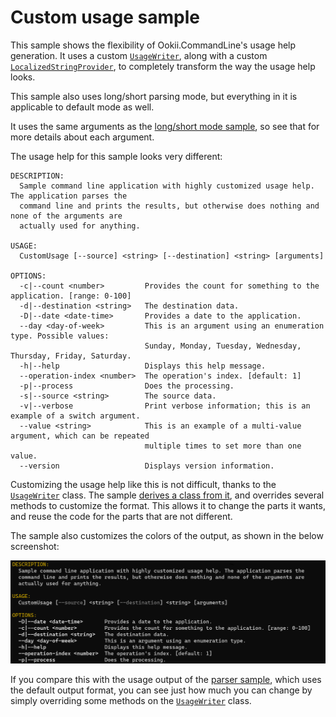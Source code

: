 # Custom usage sample

This sample shows the flexibility of Ookii.CommandLine's usage help generation. It uses a custom
[`UsageWriter`][], along with a custom [`LocalizedStringProvider`][], to completely transform the way
the usage help looks.

This sample also uses long/short parsing mode, but everything in it is applicable to default mode as
well.

It uses the same arguments as the [long/short mode sample](../LongShort), so see that for more
details about each argument.

The usage help for this sample looks very different:

```text
DESCRIPTION:
  Sample command line application with highly customized usage help. The application parses the
  command line and prints the results, but otherwise does nothing and none of the arguments are
  actually used for anything.

USAGE:
  CustomUsage [--source] <string> [--destination] <string> [arguments]

OPTIONS:
  -c|--count <number>         Provides the count for something to the application. [range: 0-100]
  -d|--destination <string>   The destination data.
  -D|--date <date-time>       Provides a date to the application.
  --day <day-of-week>         This is an argument using an enumeration type. Possible values:
                              Sunday, Monday, Tuesday, Wednesday, Thursday, Friday, Saturday.
  -h|--help                   Displays this help message.
  --operation-index <number>  The operation's index. [default: 1]
  -p|--process                Does the processing.
  -s|--source <string>        The source data.
  -v|--verbose                Print verbose information; this is an example of a switch argument.
  --value <string>            This is an example of a multi-value argument, which can be repeated
                              multiple times to set more than one value.
  --version                   Displays version information.
```

Customizing the usage help like this is not difficult, thanks to the [`UsageWriter`][] class. The
sample [derives a class from it](CustomUsageWriter.cs), and overrides several methods to customize
the format. This allows it to change the parts it wants, and reuse the code for the parts that are
not different.

The sample also customizes the colors of the output, as shown in the below screenshot:

![Custom usage colors](../../../docs/images/custom_usage.png)

If you compare this with the usage output of the [parser sample](../Parser), which uses the default
output format, you can see just how much you can change by simply overriding some methods on the
[`UsageWriter`][] class.

[`LocalizedStringProvider`]: https://www.ookii.org/docs/commandline-4.2/html/T_Ookii_CommandLine_LocalizedStringProvider.htm
[`UsageWriter`]: https://www.ookii.org/docs/commandline-4.2/html/T_Ookii_CommandLine_UsageWriter.htm
